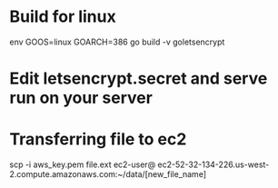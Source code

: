 # Build for linux
env GOOS=linux GOARCH=386 go build -v goletsencrypt

# Edit letsencrypt.secret and serve run on your server

# Transferring file to ec2
scp -i aws_key.pem file.ext ec2-user@ ec2-52-32-134-226.us-west-2.compute.amazonaws.com:~/data/[new_file_name]